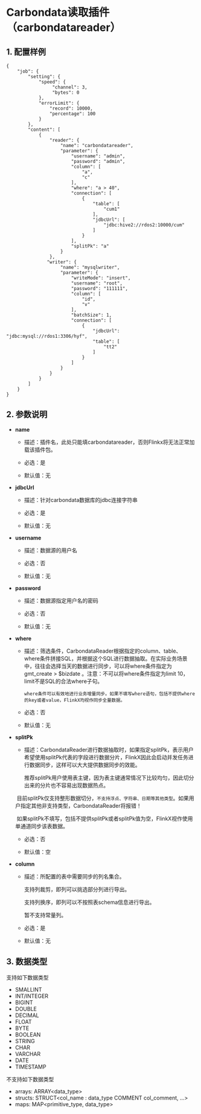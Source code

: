 # Carbondata读取插件（carbondatareader）

## 1. 配置样例

```
{
    "job": {
        "setting": {
            "speed": {
                 "channel": 3,
                 "bytes": 0
            },
            "errorLimit": {
                "record": 10000,
                "percentage": 100
            }
        },
        "content": [
            {
                "reader": {
                    "name": "carbondatareader",
                    "parameter": {
                        "username": "admin",
                        "password": "admin",
                        "column": [
                            "a",
                            "c"
                        ],
                        "where": "a > 40",
                        "connection": [
                            {
                                "table": [
                                    "cum1"
                                ],
                                "jdbcUrl": [
                                    "jdbc:hive2://rdos2:10000/cum"
                                ]
                            }
                        ],
                        "splitPk": "a"
                    }
                },
               "writer": {
                    "name": "mysqlwriter",
                    "parameter": {
                        "writeMode": "insert",
                        "username": "root",
                        "password": "111111",
                        "column": [
                            "id",
                            "v"
                        ],
                        "batchSize": 1,
                        "connection": [
                            {
                                "jdbcUrl": "jdbc:mysql://rdos1:3306/hyf",
                                "table": [
                                    "tt2"
                                ]
                            }
                        ]
                    }
                }
            }
        ]
    }
}

```

## 2. 参数说明

* **name**

 	* 描述：插件名，此处只能填carbondatareader，否则Flinkx将无法正常加载该插件包。	
	* 必选：是 <br />

	* 默认值：无 <br />

* **jdbcUrl**

	* 描述：针对carbondata数据库的jdbc连接字符串

	* 必选：是 <br />

	* 默认值：无 <br />

* **username**

	* 描述：数据源的用户名 <br />

	* 必选：否 <br />

	* 默认值：无 <br />

* **password**

	* 描述：数据源指定用户名的密码 <br />

	* 必选：否 <br />

	* 默认值：无 <br />
	
* **where**

	* 描述：筛选条件，CarbondataReader根据指定的column、table、where条件拼接SQL，并根据这个SQL进行数据抽取。在实际业务场景中，往往会选择当天的数据进行同步，可以将where条件指定为gmt_create > $bizdate 。注意：不可以将where条件指定为limit 10，limit不是SQL的合法where子句。<br />

          where条件可以有效地进行业务增量同步。如果不填写where语句，包括不提供where的key或者value，FlinkX均视作同步全量数据。

	* 必选：否 <br />

	* 默认值：无 <br />
	
* **splitPk**

	* 描述：CarbondataReader进行数据抽取时，如果指定splitPk，表示用户希望使用splitPk代表的字段进行数据分片，FlinkX因此会启动并发任务进行数据同步，这样可以大大提供数据同步的效能。

	  推荐splitPk用户使用表主键，因为表主键通常情况下比较均匀，因此切分出来的分片也不容易出现数据热点。

	  目前splitPk仅支持整形数据切分，`不支持浮点、字符串、日期等其他类型`。如果用户指定其他非支持类型，CarbondataReader将报错！

	  如果splitPk不填写，包括不提供splitPk或者splitPk值为空，FlinkX视作使用单通道同步该表数据。

	* 必选：否 <br />

	* 默认值：空 <br />



* **column**

	* 描述：所配置的表中需要同步的列名集合。
	
	  支持列裁剪，即列可以挑选部分列进行导出。

      支持列换序，即列可以不按照表schema信息进行导出。
      
      暂不支持常量列。

	* 必选：是 <br />

	* 默认值：无 <br />
	
	
## 3. 数据类型

支持如下数据类型

* SMALLINT
* INT/INTEGER
* BIGINT
* DOUBLE
* DECIMAL
* FLOAT
* BYTE
* BOOLEAN
* STRING
* CHAR
* VARCHAR
* DATE
* TIMESTAMP


不支持如下数据类型

* arrays: ARRAY<data_type>
* structs: STRUCT<col_name : data_type COMMENT col_comment, ...>
* maps: MAP<primitive_type, data_type>
	
